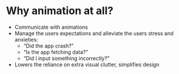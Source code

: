 #  Why animation at all?

* Communicate with animations
* Manage the users expectations and alleviate the users stress and anxieties:
	* “Did the app crash?”
	* “Is the app fetching data?”
	* “Did I input something incorrectly?”
* Lowers the reliance on extra visual clutter, simplifies design

